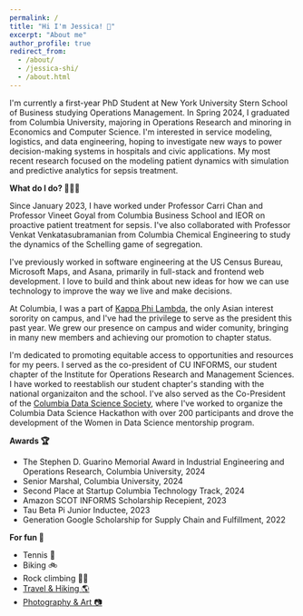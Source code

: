 ```yaml
---
permalink: /
title: "Hi I'm Jessica! 👋"
excerpt: "About me"
author_profile: true
redirect_from: 
  - /about/
  - /jessica-shi/
  - /about.html
---
```


I'm currently a first-year PhD Student at New York University Stern School of Business studying Operations Management. In Spring 2024, I graduated from Columbia University, majoring in Operations Research and minoring in Economics and Computer Science. I'm interested in service modeling, logistics, and data engineering, hoping to investigate new ways to power decision-making systems in hospitals and civic applications. My most recent research focused on the modeling patient dynamics with simulation and predictive analytics for sepsis treatment. 

<b>What do I do? 🤷🏻‍♀️</b>

Since January 2023, I have worked under Professor Carri Chan and Professor Vineet Goyal from Columbia Business School and IEOR on proactive patient treatment for sepsis. I've also collaborated with Professor Venkat Venkatasubramanian from Columbia Chemical Engineering to study the dynamics of the Schelling game of segregation. 

I've previously worked in software engineering at the US Census Bureau, Microsoft Maps, and Asana, primarily in full-stack and frontend web development. I love to build and think about new ideas for how we can use technology to improve the way we live and make decisions. 

At Columbia, I was a part of [Kappa Phi Lambda](https://columbiakappas.wixsite.com/taukpl), the only Asian interest sorority on campus, and I've had the privilege to serve as the president this past year. We grew our presence on campus and wider comunity, bringing in many new members and achieving our promotion to chapter status. 

I'm dedicated to promoting equitable access to opportunities and resources for my peers. I served as the co-president of CU INFORMS, our student chapter of the Institute for Operations Research and Management Sciences. I have worked to reestablish our student chapter's standing with the national organizaiton and the school. I've also served as the Co-President of the [Columbia Data Science Society](https://cdssatcu.com/), where I've worked to organize the Columbia Data Science Hackathon with over 200 participants and drove the development of the Women in Data Science mentorship program. 

<b>Awards 🏆</b>
<ul>
  <li> The Stephen D. Guarino Memorial Award in Industrial Engineering and Operations Research, Columbia University, 2024
  <li> Senior Marshal, Columbia University, 2024
  <li> Second Place at Startup Columbia Technology Track, 2024
  <li> Amazon SCOT INFORMS Scholarship Recepient, 2023
  <li> Tau Beta Pi Junior Inductee, 2023 
  <li> Generation Google Scholarship for Supply Chain and Fulfillment, 2022
</ul>

<b>For fun 🥳</b>
<ul>
  <li> Tennis 🎾
  <li> Biking 🚲
  <li> Rock climbing 🧗‍♀️
  <li> <a href="/travel/"> Travel & Hiking 🌎</a>
  <li> <a href="https://www.instagram.com/jesshicamera/?hl=en">Photography & Art 📷</a>
</ul>
